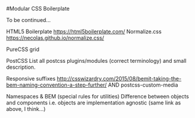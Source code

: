 #Modular CSS Boilerplate

To be continued...

HTML5 Boilerplate https://html5boilerplate.com/
Normalize.css https://necolas.github.io/normalize.css/

PureCSS grid

PostCSS
List all postcss plugins/modules (correct terminology) and small description.

Responsive suffixes
http://csswizardry.com/2015/08/bemit-taking-the-bem-naming-convention-a-step-further/
AND
postcss-custom-media

Namespaces & BEM (special rules for utilities)
Difference between objects and components i.e. objects are implementation agnostic (same link as above, I think...)
